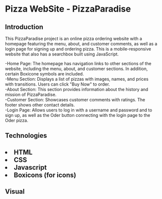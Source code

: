 <h1>Pizza WebSite - PizzaParadise</h1>
<h2>Introduction</h2>
<p>This PizzaParadise project is an online pizza ordering website with a homepage featuring the menu, about, and customer comments, as well as a login page for signing up and ordering pizza. This is a mobile-responsive website that also has a searchbox built using JavaScript.<br></p>
<p>-Home Page: The homepage has navigation links to other sections of the website, including the menu, about, and customer sections. In addition, certain Boxicone symbols are included.<br>
  -Menu Section: Displays a list of pizzas with images, names, and prices with transitions. Users can click "Buy Now" to order.<br>
  -About Section: This section provides information about the history and mission of PizzaParadise.<br>
  -Customer Section: Showcases customer comments with ratings. The footer shows other contact details.<br>
 -Login Page: Allows users to log in with a username and password and to sign up, as well as the Oder button connecting with the login page to the Oder pizza.</p>
<h2>Technologies<h2>
<p>
    <li>HTML</li>
    <li>CSS</li>
    <li>Javascript</li>
    <li>Boxicons (for icons)</li>
</p>
<h2>Visual</h2>


